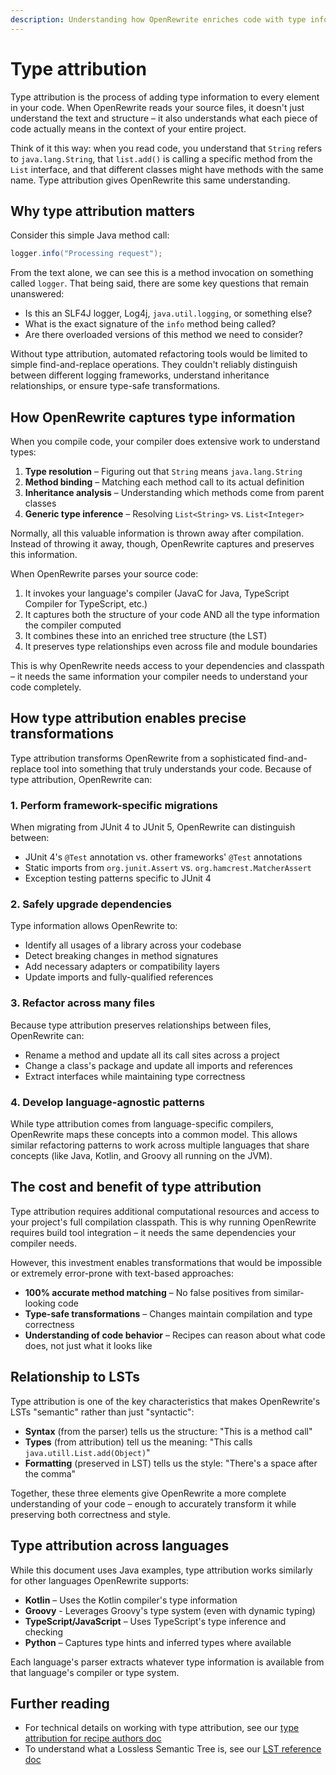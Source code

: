 ```yaml
---
description: Understanding how OpenRewrite enriches code with type information for accurate transformations
---
```


# Type attribution

Type attribution is the process of adding type information to every element in your code. When OpenRewrite reads your source files, it doesn't just understand the text and structure – it also understands what each piece of code actually means in the context of your entire project.

Think of it this way: when you read code, you understand that `String` refers to `java.lang.String`, that `list.add()` is calling a specific method from the `List` interface, and that different classes might have methods with the same name. Type attribution gives OpenRewrite this same understanding.

## Why type attribution matters

Consider this simple Java method call:

```java
logger.info("Processing request");
```

From the text alone, we can see this is a method invocation on something called `logger`. That being said, there are some key questions that remain unanswered:

* Is this an SLF4J logger, Log4j, `java.util.logging`, or something else?
* What is the exact signature of the `info` method being called?
* Are there overloaded versions of this method we need to consider?

Without type attribution, automated refactoring tools would be limited to simple find-and-replace operations. They couldn't reliably distinguish between different logging frameworks, understand inheritance relationships, or ensure type-safe transformations.

## How OpenRewrite captures type information

When you compile code, your compiler does extensive work to understand types:

1. **Type resolution** – Figuring out that `String` means `java.lang.String`
2. **Method binding** – Matching each method call to its actual definition
3. **Inheritance analysis** – Understanding which methods come from parent classes
4. **Generic type inference** – Resolving `List<String>` vs. `List<Integer>`

Normally, all this valuable information is thrown away after compilation. Instead of throwing it away, though, OpenRewrite captures and preserves this information.

When OpenRewrite parses your source code:

1. It invokes your language's compiler (JavaC for Java, TypeScript Compiler for TypeScript, etc.)
2. It captures both the structure of your code AND all the type information the compiler computed
3. It combines these into an enriched tree structure (the LST)
4. It preserves type relationships even across file and module boundaries

This is why OpenRewrite needs access to your dependencies and classpath – it needs the same information your compiler needs to understand your code completely.

## How type attribution enables precise transformations

Type attribution transforms OpenRewrite from a sophisticated find-and-replace tool into something that truly understands your code. Because of type attribution, OpenRewrite can:

### 1. Perform framework-specific migrations

When migrating from JUnit 4 to JUnit 5, OpenRewrite can distinguish between:

* JUnit 4's `@Test` annotation vs. other frameworks' `@Test` annotations
* Static imports from `org.junit.Assert` vs. `org.hamcrest.MatcherAssert`
* Exception testing patterns specific to JUnit 4

### 2. Safely upgrade dependencies

Type information allows OpenRewrite to:

* Identify all usages of a library across your codebase
* Detect breaking changes in method signatures
* Add necessary adapters or compatibility layers
* Update imports and fully-qualified references

### 3. Refactor across many files

Because type attribution preserves relationships between files, OpenRewrite can:

* Rename a method and update all its call sites across a project
* Change a class's package and update all imports and references
* Extract interfaces while maintaining type correctness

### 4. Develop language-agnostic patterns

While type attribution comes from language-specific compilers, OpenRewrite maps these concepts into a common model. This allows similar refactoring patterns to work across multiple languages that share concepts (like Java, Kotlin, and Groovy all running on the JVM).

## The cost and benefit of type attribution

Type attribution requires additional computational resources and access to your project's full compilation classpath. This is why running OpenRewrite requires build tool integration – it needs the same dependencies your compiler needs.

However, this investment enables transformations that would be impossible or extremely error-prone with text-based approaches:

* **100% accurate method matching** – No false positives from similar-looking code
* **Type-safe transformations** – Changes maintain compilation and type correctness
* **Understanding of code behavior** – Recipes can reason about what code does, not just what it looks like

## Relationship to LSTs

Type attribution is one of the key characteristics that makes OpenRewrite's LSTs "semantic" rather than just "syntactic":

* **Syntax** (from the parser) tells us the structure: "This is a method call"
* **Types** (from attribution) tell us the meaning: "This calls `java.utill.List.add(Object)`"
* **Formatting** (preserved in LST) tells us the style: "There's a space after the comma"

Together, these three elements give OpenRewrite a more complete understanding of your code – enough to accurately transform it while preserving both correctness and style.

## Type attribution across languages

While this document uses Java examples, type attribution works similarly for other languages OpenRewrite supports:

* **Kotlin** – Uses the Kotlin compiler's type information
* **Groovy** - Leverages Groovy's type system (even with dynamic typing)
* **TypeScript/JavaScript** – Uses TypeScript's type inference and checking
* **Python** – Captures type hints and inferred types where available

Each language's parser extracts whatever type information is available from that language's compiler or type system.

## Further reading

* For technical details on working with type attribution, see our [type attribution for recipe authors doc](../reference/type-attribution.md)
* To understand what a Lossless Semantic Tree is, see our [LST reference doc](./lossless-semantic-trees.md)
